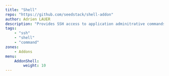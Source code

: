 ```yaml
---
title: "Shell"
repo: "https://github.com/seedstack/shell-addon"
author: Adrien LAUER
description: "Provides SSH access to application adminitrative commands" 
tags:
    - "ssh"
    - "shell"
    - "command"
zones:
    - Addons
menu:
    AddonShell:
        weight: 10
---
```


